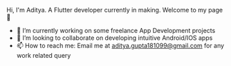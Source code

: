 Hi, I'm Aditya. A Flutter developer currently in making. Welcome to my page 👋


- 🔭 I’m currently working on some freelance App Development projects
- 👯 I’m looking to collaborate on developing intuitive Android/IOS apps
- 📫 How to reach me: Email me at aditya.gupta181099@gmail.com for any work related query

